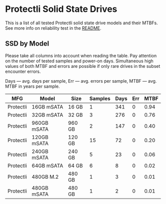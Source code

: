Protectli Solid State Drives
============================

This is a list of all tested Protectli solid state drive models and their MTBFs. See
more info on reliability test in the [README](https://github.com/bsdhw/SMART).

SSD by Model
------------

Please take all columns into account when reading the table. Pay attention on the
number of tested samples and power-on days. Simultaneous high values of both MTBF
and errors are possible if only rare drives in the subset encounter errors.

Days — avg. days per sample,
Err  — avg. errors per sample,
MTBF — avg. MTBF in years per sample.

| MFG       | Model              | Size   | Samples | Days  | Err   | MTBF |
|-----------|--------------------|--------|---------|-------|-------|------|
| Protectli | 16GB mSATA         | 16 GB  | 1       | 341   | 0     | 0.94   |
| Protectli | 32GB mSATA         | 32 GB  | 3       | 276   | 0     | 0.76   |
| Protectli | 960GB mSATA        | 960 GB | 2       | 147   | 0     | 0.40   |
| Protectli | 120GB mSATA        | 120 GB | 15      | 72    | 0     | 0.20   |
| Protectli | 240GB mSATA        | 240 GB | 5       | 23    | 0     | 0.06   |
| Protectli | 64GB mSATA         | 64 GB  | 6       | 8     | 0     | 0.02   |
| Protectli | 480GB M.2          | 480 GB | 1       | 3     | 0     | 0.01   |
| Protectli | 480GB mSATA        | 480 GB | 1       | 2     | 0     | 0.01   |
